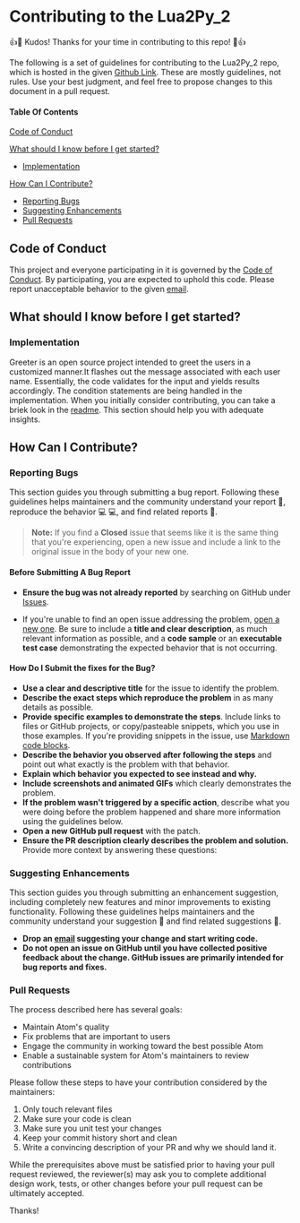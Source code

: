# Contributing to the Lua2Py_2

:+1::tada: Kudos! Thanks for your time in contributing to this repo! :tada::+1:

The following is a set of guidelines for contributing to the Lua2Py_2 repo, which is hosted in the given [Github Link](https://github.com/ashishjoshi2605/CSC591_Group5_Lua2Py_2). These are mostly guidelines, not rules. Use your best judgment, and feel free to propose changes to this document in a pull request.

#### Table Of Contents

[Code of Conduct](#code-of-conduct)

[What should I know before I get started?](#what-should-i-know-before-i-get-started)
  * [Implementation](#implementation)
  

[How Can I Contribute?](#how-can-i-contribute)
  * [Reporting Bugs](#reporting-bugs)
  * [Suggesting Enhancements](#suggesting-enhancements)
  * [Pull Requests](#pull-requests)


## Code of Conduct

This project and everyone participating in it is governed by the [Code of Conduct](CODE_OF_CONDUCT.md). By participating, you are expected to uphold this code. Please report unacceptable behavior to the given [email](mailto:ajoshi24@ncsu.edu).


## What should I know before I get started?

### Implementation

Greeter is an open source project intended to greet the users in a customized manner.It flashes out the message associated with each user name. 
Essentially, the code validates for the input and yields results accordingly. The condition statements are being handled in the implementation.
When you initially consider contributing, you can take a briek look in the [readme](README.md). This section should help you with adequate insights.


## How Can I Contribute?

### Reporting Bugs

This section guides you through submitting a bug report. Following these guidelines helps maintainers and the community understand your report :pencil:, reproduce the behavior :computer: :computer:, and find related reports :mag_right:.

> **Note:** If you find a **Closed** issue that seems like it is the same thing that you're experiencing, open a new issue and include a link to the original issue in the body of your new one.
#### Before Submitting A Bug Report

* **Ensure the bug was not already reported** by searching on GitHub under [Issues](https://github.com/ashishjoshi2605/CSC591_Group5_Lua2Py_2/issues).

* If you're unable to find an open issue addressing the problem, [open a new one](https://github.com/ashishjoshi2605/CSC591_Group5_Lua2Py_2/issues/new). Be sure to include a **title and clear description**, as much relevant information as possible, and a **code sample** or an **executable test case** demonstrating the expected behavior that is not occurring.

#### How Do I Submit the fixes for the Bug?

* **Use a clear and descriptive title** for the issue to identify the problem.
* **Describe the exact steps which reproduce the problem** in as many details as possible.
* **Provide specific examples to demonstrate the steps**. Include links to files or GitHub projects, or copy/pasteable snippets, which you use in those examples. If you're providing snippets in the issue, use [Markdown code blocks](https://help.github.com/articles/markdown-basics/#multiple-lines).
* **Describe the behavior you observed after following the steps** and point out what exactly is the problem with that behavior.
* **Explain which behavior you expected to see instead and why.**
* **Include screenshots and animated GIFs** which clearly demonstrates the problem.
* **If the problem wasn't triggered by a specific action**, describe what you were doing before the problem happened and share more information using the guidelines below.
* **Open a new GitHub pull request** with the patch.
* **Ensure the PR description clearly describes the problem and solution.**
Provide more context by answering these questions:


### Suggesting Enhancements

This section guides you through submitting an enhancement suggestion, including completely new features and minor improvements to existing functionality. Following these guidelines helps maintainers and the community understand your suggestion :pencil: and find related suggestions :mag_right:.

* **Drop an [email](ajoshi24@ncsu.edu) suggesting your change and start writing code.**
* **Do not open an issue on GitHub until you have collected positive feedback about the change. GitHub issues are primarily intended for bug reports and fixes.**


### Pull Requests

The process described here has several goals:

- Maintain Atom's quality
- Fix problems that are important to users
- Engage the community in working toward the best possible Atom
- Enable a sustainable system for Atom's maintainers to review contributions

Please follow these steps to have your contribution considered by the maintainers:

1. Only touch relevant files
2. Make sure your code is clean
3. Make sure you unit test your changes
4. Keep your commit history short and clean
5. Write a convincing description of your PR and why we should land it.

While the prerequisites above must be satisfied prior to having your pull request reviewed, the reviewer(s) may ask you to complete additional design work, tests, or other changes before your pull request can be ultimately accepted.


Thanks! 
